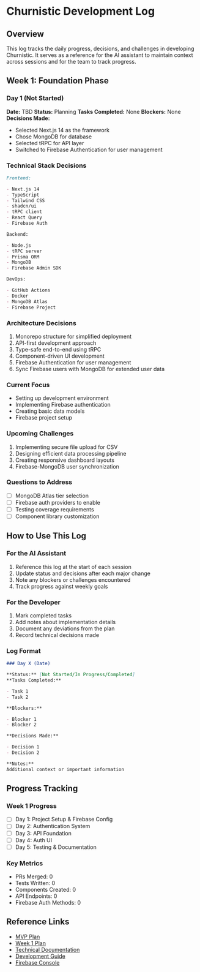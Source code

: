# Churnistic Development Log

## Overview

This log tracks the daily progress, decisions, and challenges in developing Churnistic. It serves as a reference for the AI assistant to maintain context across sessions and for the team to track progress.

## Week 1: Foundation Phase

### Day 1 (Not Started)

**Date:** TBD
**Status:** Planning
**Tasks Completed:** None
**Blockers:** None
**Decisions Made:**

- Selected Next.js 14 as the framework
- Chose MongoDB for database
- Selected tRPC for API layer
- Switched to Firebase Authentication for user management

### Technical Stack Decisions

```markdown
Frontend:

- Next.js 14
- TypeScript
- Tailwind CSS
- shadcn/ui
- tRPC client
- React Query
- Firebase Auth

Backend:

- Node.js
- tRPC server
- Prisma ORM
- MongoDB
- Firebase Admin SDK

DevOps:

- GitHub Actions
- Docker
- MongoDB Atlas
- Firebase Project
```

### Architecture Decisions

1. Monorepo structure for simplified deployment
2. API-first development approach
3. Type-safe end-to-end using tRPC
4. Component-driven UI development
5. Firebase Authentication for user management
6. Sync Firebase users with MongoDB for extended user data

### Current Focus

- Setting up development environment
- Implementing Firebase authentication
- Creating basic data models
- Firebase project setup

### Upcoming Challenges

1. Implementing secure file upload for CSV
2. Designing efficient data processing pipeline
3. Creating responsive dashboard layouts
4. Firebase-MongoDB user synchronization

### Questions to Address

- [ ] MongoDB Atlas tier selection
- [ ] Firebase auth providers to enable
- [ ] Testing coverage requirements
- [ ] Component library customization

## How to Use This Log

### For the AI Assistant

1. Reference this log at the start of each session
2. Update status and decisions after each major change
3. Note any blockers or challenges encountered
4. Track progress against weekly goals

### For the Developer

1. Mark completed tasks
2. Add notes about implementation details
3. Document any deviations from the plan
4. Record technical decisions made

### Log Format

```markdown
### Day X (Date)

**Status:** [Not Started/In Progress/Completed]
**Tasks Completed:**

- Task 1
- Task 2

**Blockers:**

- Blocker 1
- Blocker 2

**Decisions Made:**

- Decision 1
- Decision 2

**Notes:**
Additional context or important information
```

## Progress Tracking

### Week 1 Progress

- [ ] Day 1: Project Setup & Firebase Config
- [ ] Day 2: Authentication System
- [ ] Day 3: API Foundation
- [ ] Day 4: Auth UI
- [ ] Day 5: Testing & Documentation

### Key Metrics

- PRs Merged: 0
- Tests Written: 0
- Components Created: 0
- API Endpoints: 0
- Firebase Auth Methods: 0

## Reference Links

- [MVP Plan](MVP_PLAN.md)
- [Week 1 Plan](WEEK1_PLAN.md)
- [Technical Documentation](2.ARCHITECTURE.md)
- [Development Guide](3.DEVELOPMENT.md)
- [Firebase Console](https://console.firebase.google.com/)
